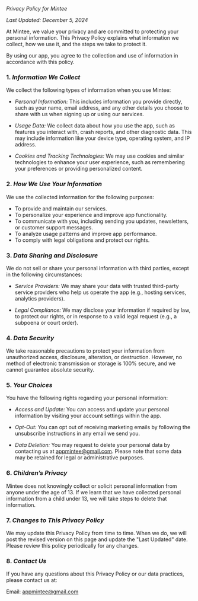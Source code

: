 <link rel="stylesheet" href="style.css">

*Privacy Policy for Mintee*

*Last Updated: December 5, 2024*

At Mintee, we value your privacy and are committed to protecting your personal information. This Privacy Policy explains what information we collect, how we use it, and the steps we take to protect it.

By using our app, you agree to the collection and use of information in accordance with this policy.

### 1. *Information We Collect*
We collect the following types of information when you use Mintee:

- *Personal Information:* This includes information you provide directly, such as your name, email address, and any other details you choose to share with us when signing up or using our services.
  
- *Usage Data:* We collect data about how you use the app, such as features you interact with, crash reports, and other diagnostic data. This may include information like your device type, operating system, and IP address.

- *Cookies and Tracking Technologies:* We may use cookies and similar technologies to enhance your user experience, such as remembering your preferences or providing personalized content. 

### 2. *How We Use Your Information*
We use the collected information for the following purposes:

- To provide and maintain our services.
- To personalize your experience and improve app functionality.
- To communicate with you, including sending you updates, newsletters, or customer support messages.
- To analyze usage patterns and improve app performance.
- To comply with legal obligations and protect our rights.

### 3. *Data Sharing and Disclosure*
We do not sell or share your personal information with third parties, except in the following circumstances:

- *Service Providers:* We may share your data with trusted third-party service providers who help us operate the app (e.g., hosting services, analytics providers).
  
- *Legal Compliance:* We may disclose your information if required by law, to protect our rights, or in response to a valid legal request (e.g., a subpoena or court order).

### 4. *Data Security*
We take reasonable precautions to protect your information from unauthorized access, disclosure, alteration, or destruction. However, no method of electronic transmission or storage is 100% secure, and we cannot guarantee absolute security.

### 5. *Your Choices*
You have the following rights regarding your personal information:

- *Access and Update:* You can access and update your personal information by visiting your account settings within the app.
  
- *Opt-Out:* You can opt out of receiving marketing emails by following the unsubscribe instructions in any email we send you.

- *Data Deletion:* You may request to delete your personal data by contacting us at appmintee@gmail.com. Please note that some data may be retained for legal or administrative purposes.

### 6. *Children’s Privacy*
Mintee does not knowingly collect or solicit personal information from anyone under the age of 13. If we learn that we have collected personal information from a child under 13, we will take steps to delete that information.

### 7. *Changes to This Privacy Policy*
We may update this Privacy Policy from time to time. When we do, we will post the revised version on this page and update the "Last Updated" date. Please review this policy periodically for any changes.

### 8. *Contact Us*
If you have any questions about this Privacy Policy or our data practices, please contact us at:

Email: appmintee@gmail.com 
